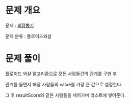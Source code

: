 # 문제 개요

문제 : [회장뽑기](https://www.acmicpc.net/problem/2660)

문제 분류 : 플로이드와샬

# 문제 풀이

플로이드 와샬 알고리즘으로 모든 사람들간의 관계를 구한 후

관계를 돌면서 해당 사람들의 value를 가장 큰 값으로 설정한다.

그 후 resultScore와 같은 사람들을 세어가며 리스트에 넣어준다.